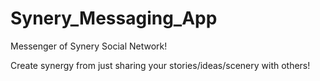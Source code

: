 # Synery_Messaging_App
Messenger of Synery Social Network!

Create synergy from just sharing your stories/ideas/scenery with others!
